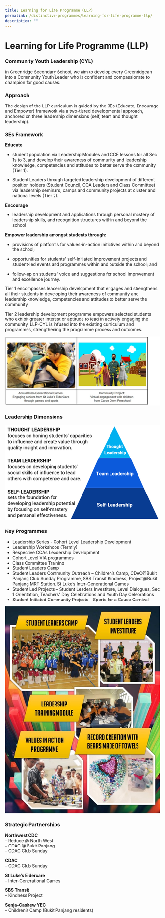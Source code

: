 ```yaml
---
title: Learning for Life Programme (LLP)
permalink: /distinctive-programmes/learning-for-life-programme-llp/
description: ""
---
```

# **Learning for Life Programme (LLP)**

### Community Youth Leadership (CYL)

In Greenridge Secondary School, we aim to develop every Greenridgean into a Community Youth Leader who is confident and compassionate to champion for good causes.

### Approach

The design of the LLP curriculum is guided by the 3Es (Educate, Encourage and Empower) framework via a two-tiered developmental approach, anchored on three leadership dimensions (self, team and thought leadership).

### 3Es Framework

**Educate** 

*   student population via Leadership Modules and CCE lessons for all Sec 1s to 3, and develop their awareness of community and leadership knowledge, competencies and attitudes to better serve the community (Tier 1).
    
*   Student Leaders through targeted leadership development of different position holders (Student Council, CCA Leaders and Class Committee) via leadership seminars, camps and community projects at cluster and national levels (Tier 2). 
    
**Encourage**

*   leadership development and applications through personal mastery of leadership skills, and recognition structures within and beyond the school
    

**Empower leadership amongst students through:**

*   provisions of platforms for values-in-action initiatives within and beyond the school;
    
*   opportunities for students' self-initiated improvement projects and student-led events and programmes within and outside the school; and
    
*   follow-up on students' voice and suggestions for school improvement and excellence journey.
    

Tier 1 encompasses leadership development that engages and strengthens all their students in developing their awareness of community and leadership knowledge, competencies and attitudes to better serve the community.

Tier 2 leadership development programme empowers selected students who exhibit greater interest or aptitude to lead in actively engaging the community. LLP-CYL is infused into the existing curriculum and programmes, strengthening the programme process and outcomes.

![](/images/llp.jpg)

### Leadership Dimensions

![](/images/CYL3.png)

### Key Programmes

* Leadership Series - Cohort Level Leadership Development
* Leadership Workshops (Termly)
* Respective CCAs Leadership Development 
* Cohort Level VIA programmes
* Class Committee Training 
* Student Leaders Camp 
* Student Leaders Community Outreach – Children’s Camp, CDAC@Bukit Panjang Club Sunday Programme, SBS Transit Kindness, Project@Bukit Panjang MRT Station, St Luke’s Inter-Generational Games
* Student Led Projects – Student Leaders Investiture, Level Dialogues, Sec 1 Orientation, Teachers' Day Celebrations and Youth Day Celebrations 
* Student-Initiated Community Projects – Sports for a Cause Carnival


![](/images/CYL4.jpg)

### Strategic Partnerships

**Northwest CDC**   
\- Reduce @ North West   
\- CDAC @ Bukit Panjang   
\- CDAC Club Sunday

**CDAC**   
\- CDAC Club Sunday

**St Luke’s Eldercare**   
\- Inter-Generational Games

**SBS Transit**    
\- Kindness Project

**Senja-Cashew YEC**    
\- Children’s Camp (Bukit Panjang residents)